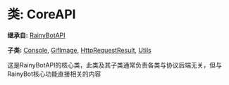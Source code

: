 # 类: CoreAPI  
  
**继承自:** [RainyBotAPI](RainyBotAPI.md)  
  
**子类:** [Console](Console.md), [GifImage](GifImage.md), [HttpRequestResult](HttpRequestResult.md), [Utils](Utils.md)  
  
这是RainyBotAPI的核心类，此类及其子类通常负责各类与协议后端无关，但与RainyBot核心功能直接相关的内容  
  

